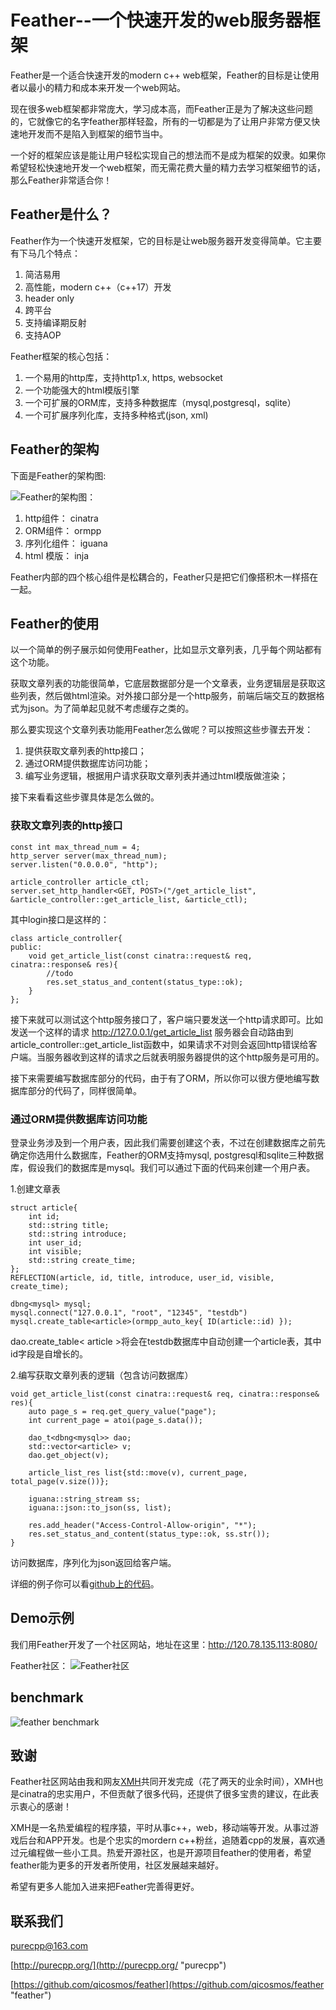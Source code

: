 # Feather--一个快速开发的web服务器框架

Feather是一个适合快速开发的modern c++ web框架，Feather的目标是让使用者以最小的精力和成本来开发一个web网站。

现在很多web框架都非常庞大，学习成本高，而Feather正是为了解决这些问题的，它就像它的名字feather那样轻盈，所有的一切都是为了让用户非常方便又快速地开发而不是陷入到框架的细节当中。

一个好的框架应该是能让用户轻松实现自己的想法而不是成为框架的奴隶。如果你希望轻松快速地开发一个web框架，而无需花费大量的精力去学习框架细节的话，那么Feather非常适合你！

## Feather是什么？

Feather作为一个快速开发框架，它的目标是让web服务器开发变得简单。它主要有下马几个特点：

1. 简洁易用
2. 高性能，modern c++（c++17）开发
3. header only
4. 跨平台
5. 支持编译期反射
6. 支持AOP

Feather框架的核心包括：
1. 一个易用的http库，支持http1.x, https, websocket
2. 一个功能强大的html模版引擎
3. 一个可扩展的ORM库，支持多种数据库（mysql,postgresql，sqlite）
4. 一个可扩展序列化库，支持多种格式(json, xml)

## Feather的架构

下面是Feather的架构图:

![Feather的架构图](https://github.com/qicosmos/feather/blob/master/framework.png)：

1. http组件：  cinatra
2. ORM组件：   ormpp
3. 序列化组件： iguana
4. html 模版： inja

Feather内部的四个核心组件是松耦合的，Feather只是把它们像搭积木一样搭在一起。

## Feather的使用

以一个简单的例子展示如何使用Feather，比如显示文章列表，几乎每个网站都有这个功能。

获取文章列表的功能很简单，它底层数据部分是一个文章表，业务逻辑层是获取这些列表，然后做html渲染。对外接口部分是一个http服务，前端后端交互的数据格式为json。为了简单起见就不考虑缓存之类的。

那么要实现这个文章列表功能用Feather怎么做呢？可以按照这些步骤去开发：

1. 提供获取文章列表的http接口；
2. 通过ORM提供数据库访问功能；
3. 编写业务逻辑，根据用户请求获取文章列表并通过html模版做渲染；

接下来看看这些步骤具体是怎么做的。

### 获取文章列表的http接口

	const int max_thread_num = 4;
	http_server server(max_thread_num);
	server.listen("0.0.0.0", "http");

	article_controller article_ctl;
	server.set_http_handler<GET, POST>("/get_article_list", &article_controller::get_article_list, &article_ctl);

其中login接口是这样的：

	class article_controller{
	public:
		void get_article_list(const cinatra::request& req, cinatra::response& res){
            //todo
            res.set_status_and_content(status_type::ok);
        }
	};
接下来就可以测试这个http服务接口了，客户端只要发送一个http请求即可。比如发送一个这样的请求
http://127.0.0.1/get_article_list
服务器会自动路由到article_controller::get_article_list函数中，如果请求不对则会返回http错误给客户端。当服务器收到这样的请求之后就表明服务器提供的这个http服务是可用的。

接下来需要编写数据库部分的代码，由于有了ORM，所以你可以很方便地编写数据库部分的代码了，同样很简单。


### 通过ORM提供数据库访问功能
登录业务涉及到一个用户表，因此我们需要创建这个表，不过在创建数据库之前先确定你选用什么数据库，Feather的ORM支持mysql, postgresql和sqlite三种数据库，假设我们的数据库是mysql。我们可以通过下面的代码来创建一个用户表。

1.创建文章表

	struct article{
        int id;
        std::string title;
        std::string introduce;
        int user_id;
        int visible;
        std::string create_time;
    };
    REFLECTION(article, id, title, introduce, user_id, visible, create_time);

	dbng<mysql> mysql;
	mysql.connect("127.0.0.1", "root", "12345", "testdb")
	mysql.create_table<article>(ormpp_auto_key{ ID(article::id) });

dao.create_table< article >将会在testdb数据库中自动创建一个article表，其中id字段是自增长的。

2.编写获取文章列表的逻辑（包含访问数据库）

	void get_article_list(const cinatra::request& req, cinatra::response& res){
		auto page_s = req.get_query_value("page");
        int current_page = atoi(page_s.data());

        dao_t<dbng<mysql>> dao;
        std::vector<article> v;
        dao.get_object(v);
            
        article_list_res list{std::move(v), current_page, total_page(v.size())};

        iguana::string_stream ss;
        iguana::json::to_json(ss, list);

        res.add_header("Access-Control-Allow-origin", "*");
		res.set_status_and_content(status_type::ok, ss.str());
    }

访问数据库，序列化为json返回给客户端。

详细的例子你可以看[github上的代码](https://github.com/qicosmos/feather)。

## Demo示例

我们用Feather开发了一个社区网站，地址在这里：http://120.78.135.113:8080/

Feather社区：
![Feather社区](https://github.com/qicosmos/feather/blob/master/demo.png)

## benchmark
![feather benchmark](https://github.com/qicosmos/feather/blob/master/qps.png)

## 致谢

Feather社区网站由我和网友[XMH](https://github.com/xmh0511/)共同开发完成（花了两天的业余时间），XMH也是cinatra的忠实用户，不但贡献了很多代码，还提供了很多宝贵的建议，在此表示衷心的感谢！

XMH是一名热爱编程的程序猿，平时从事c++，web，移动端等开发。从事过游戏后台和APP开发。也是个忠实的mordern c++粉丝，追随着cpp的发展，喜欢通过元编程做一些小工具。热爱开源社区，也是开源项目feather的使用者，希望feather能为更多的开发者所使用，社区发展越来越好。

希望有更多人能加入进来把Feather完善得更好。

## 联系我们

purecpp@163.com

[http://purecpp.org/](http://purecpp.org/ "purecpp")

[https://github.com/qicosmos/feather](https://github.com/qicosmos/feather "feather")
